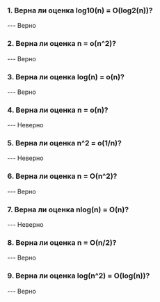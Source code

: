 <h3>1. Верна ли оценка log10(n) = O(log2(n))?</h3>
--- Верно

<h3>2. Верна ли оценка n = o(n^2)?</h3>
--- Верно

<h3>3. Верна ли оценка log(n) = o(n)?</h3>
--- Верно

<h3>4. Верна ли оценка n = o(n)?</h3>
--- Неверно

<h3>5. Верна ли оценка n^2 = o(1/n)?</h3>
--- Неверно

<h3>6. Верна ли оценка n = O(n^2)?</h3>
--- Верно

<h3>7. Верна ли оценка nlog(n) = O(n)?</h3>
--- Неверно

<h3>8. Верна ли оценка n = O(n/2)?</h3>
--- Верно

<h3>9. Верна ли оценка log(n^2) = O(log(n))?</h3>
--- Верно